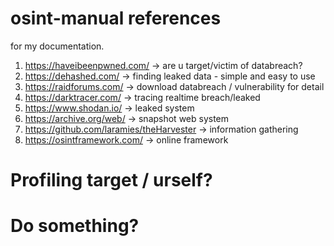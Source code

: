 # osint-manual references

for my documentation.

1. https://haveibeenpwned.com/ -> are u target/victim of databreach? 
2. https://dehashed.com/ -> finding leaked data - simple and easy to use
3. https://raidforums.com/ -> download databreach / vulnerability for detail
4. https://darktracer.com/ -> tracing realtime breach/leaked
5. https://www.shodan.io/ -> leaked system
6. https://archive.org/web/ -> snapshot web system
7. https://github.com/laramies/theHarvester -> information gathering
8. https://osintframework.com/ -> online framework

# Profiling target / urself?

# Do something?
